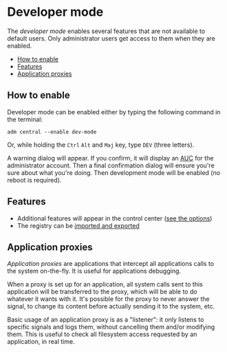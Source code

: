 # Developer mode

The _developer mode_ enables several features that are not available to default users. Only administrator users get access to them when they are enabled.

- [How to enable](#how-to-enable)
- [Features](#features)
- [Application proxies](#application-proxies)

## How to enable

Developer mode can be enabled either by typing the following command in the terminal:

```shell script
adm central --enable dev-mode
```

Or, while holding the `Ctrl` `Alt` and `Maj` key, type `DEV` (three letters).

A warning dialog will appear.
If you confirm, it will display an [AUC](../concepts/users.md#alternative-user-control-auc) for the administrator account.
Then a final confirmation dialog will ensure you're sure about what you're doing. Then development mode will be enabled (no reboot is required).

## Features

- Additional features will appear in the control center ([see the options](../applications/Central.md#development-related-options))
- The registry can be [imported and exported](registry.md#debugging)

## Application proxies

_Application proxies_ are applications that intercept all applications calls to the system on-the-fly. It is useful for applications debugging.

When a proxy is set up for an application, all system calls sent to this application will be transferred to the proxy, which will be able to do whatever it wants with it. It's possible for the proxy to never answer the signal, to change its content before actually sending it to the system, etc.

Basic usage of an application proxy is as a "listener": it only listens to specific signals and logs them, without cancelling them and/or modifying them. This is useful to check all filesystem access requested by an application, in real time.
